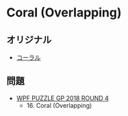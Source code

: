 # Coral (Overlapping)

## オリジナル
- [コーラル](coral.md)

## 問題
- [WPF PUZZLE GP 2018 ROUND 4](../questions/wpfpgp2018-4.md)
	- 16\. Coral (Overlapping)
